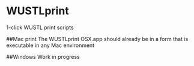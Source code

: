 # WUSTLprint
1-click WUSTL print scripts

##Mac print
The WUSTLprint OSX.app should already be in a form that is executable in any Mac environment

##Windows
Work in progress
